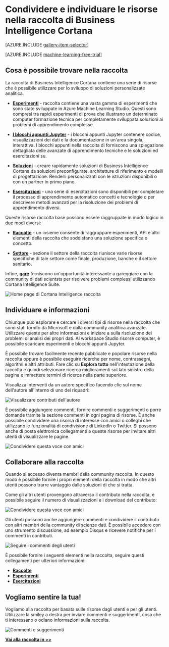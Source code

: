 <properties
    pageTitle="Raccolta di Business Intelligence Cortana | Microsoft Azure"
    description="Condividere e individuare risorse analitica e altro nella raccolta di Business Intelligence Cortana. Informazioni da altri utenti e inserire il proprio contributo alla community di."
    services="machine-learning"
    documentationCenter=""
    authors="garyericson"
    manager="jhubbard"
    editor="cgronlun"/>

<tags
    ms.service="machine-learning"
    ms.workload="data-services"
    ms.tgt_pltfrm="na"
    ms.devlang="na"
    ms.topic="article"
    ms.date="10/13/2016"
    ms.author="roopalik;garye"/>


# <a name="share-and-discover-resources-in-the-cortana-intelligence-gallery"></a>Condividere e individuare le risorse nella raccolta di Business Intelligence Cortana

[AZURE.INCLUDE [gallery-item-selector](../../includes/machine-learning-gallery-item-selector.md)]

<!-- separating these 2 includes -->

[AZURE.INCLUDE [machine-learning-free-trial](../../includes/machine-learning-free-trial.md)]

## <a name="what-can-i-find-in-the-gallery"></a>Cosa è possibile trovare nella raccolta

La raccolta di Business Intelligence Cortana contiene una serie di risorse che è possibile utilizzare per lo sviluppo di soluzioni personalizzate analitica.

- **[Esperimenti](machine-learning-gallery-experiments.md)** - raccolta contiene una vasta gamma di esperimenti che sono state sviluppate in Azure Machine Learning Studio. Questi sono compresi tra rapidi esperimenti di prova che illustrano un determinato computer formazione tecnica per completamente sviluppata soluzioni ai problemi di apprendimento complesse.

- **[I blocchi appunti Jupyter](machine-learning-gallery-jupyter-notebooks.md)** - i blocchi appunti Jupyter contenere codice, visualizzazioni dei dati e la documentazione in un'area singola, interattiva.
I blocchi appunti nella raccolta di forniscono una spiegazione dettagliata delle avanzate di apprendimento tecniche e le soluzioni ed esercitazioni su.

<!--
- **[Machine Learning APIs](https://machine-learning-gallery-apis.md)** - An experiment developed in Azure Machine Learning can be launched as a web service so that the analytics model can be accessed by others through a set of REST APIs. A variety of these APIs are available in the Gallery, such as a product recommendation engine or cloud-based face and speech recognition.
-->

-  **[Soluzioni](machine-learning-gallery-solutions.md)** - creare rapidamente soluzioni di Business Intelligence Cortana da soluzioni preconfigurate, architetture di riferimento e modelli di progettazione. Renderli personalizzati con le istruzioni disponibili o con un partner in primo piano.

- **[Esercitazioni](machine-learning-gallery-tutorials.md)** - una serie di esercitazioni sono disponibili per completare il processo di apprendimento automatico concetti e tecnologie o per descrivere metodi avanzati per la risoluzione dei problemi di apprendimento diversi.

Queste risorse raccolta base possono essere raggruppate in modo logico in due modi diversi:

- **[Raccolte](machine-learning-gallery-collections.md)** - un insieme consente di raggruppare esperimenti, API e altri elementi della raccolta che soddisfano una soluzione specifica o concetto.

- **[Settore](machine-learning-gallery-industries.md)** - sezione il settore della raccolta riunisce varie risorse specifiche di tale settore come finale, produzione, banche e il settore sanitario.

Infine, **[gare](machine-learning-gallery-competitions.md)** forniscono un'opportunità interessante a gareggiare con la community di dati scientsts per risolvere problemi complessi utilizzando Cortana Intelligence Suite.

![Home page di Cortana Intelligence raccolta](media\machine-learning-gallery-how-to-use-contribute-publish\gallery-home-page.png)

## <a name="discover-and-learn"></a>Individuare e informazioni

Chiunque può esplorare e cercare i diversi tipi di risorse nella raccolta che sono stati fornito da Microsoft e dalla community analitica avanzate.
Utilizzare queste per altre informazioni e iniziare a sulla risoluzione dei problemi di analisi dei propri dati.
Al workspace Studio risorse computer, è possibile scaricare esperimenti e blocchi appunti Jupyter.

È possibile trovare facilmente recente pubblicate e popolare risorse nella raccolta oppure è possibile eseguire ricerche per nome, contrassegni, algoritmi e altri attributi.
Fare clic su **Esplora tutto** nell'intestazione della raccolta e quindi selezionare ricerca miglioramenti sul lato sinistro della pagina e immettere termini di ricerca nella parte superiore.

Visualizza interventi da un autore specifico facendo clic sul nome dell'autore all'interno di uno dei riquadri:

![Visualizzare contributi dell'autore](media\machine-learning-gallery-how-to-use-contribute-publish\view-by-author.png)


È possibile aggiungere commenti, fornire commenti e suggerimenti o porre domande tramite la sezione commenti in ogni pagina di risorse.
È anche possibile condividere una risorsa di interesse con amici o colleghi che utilizzano le funzionalità di condivisione di LinkedIn o Twitter.
Si possono anche di posta elettronica collegamenti a queste risorse per invitare altri utenti di visualizzare le pagine.

![Condividere questa voce con amici](media\machine-learning-gallery-how-to-use-contribute-publish\comment-and-share.png)


## <a name="contribute-to-the-gallery"></a>Collaborare alla raccolta

Quando si accesso diventa membri della community raccolta. In questo modo è possibile fornire i propri elementi della raccolta in modo che altri utenti possono trarre vantaggio dalle soluzioni di che si tratta.

Come gli altri utenti provengono attraverso il contributo nella raccolta, è possibile seguire il numero di visualizzazioni e i download del contributo:

![Condividere questa voce con amici](media\machine-learning-gallery-how-to-use-contribute-publish\view-and-download-counts.png)

Gli utenti possono anche aggiungere commenti e condividere il contributo con altri membri della community di scienze dati.
È possibile accedere con uno strumento discussione, ad esempio Disqus e ricevere notifiche per i commenti in contributi.

![Seguire i commenti degli utenti](media\machine-learning-gallery-how-to-use-contribute-publish\follow-comments.png)

È possibile fornire i seguenti elementi nella raccolta, seguire questi collegamenti per ulteriori informazioni:

- **[Raccolte](machine-learning-gallery-collections.md#contribute)**
- **[Esperimenti](machine-learning-gallery-experiments.md#contribute)**
- **[Esercitazioni](machine-learning-gallery-tutorials.md#contribute)**


## <a name="we-want-to-hear-from-you"></a>Vogliamo sentire la tua!
Vogliamo alla raccolta per basata sulle risorse dagli utenti e per gli utenti. Utilizzare la smiley a destra per inviare commenti e suggerimenti, cosa che ti interessano o odiano informazioni sulla raccolta.  

![Commenti e suggerimenti](./media/machine-learning-gallery-how-to-use-contribute-publish/feedback.png)


**[Vai alla raccolta in >>](http://gallery.cortanaintelligence.com)**
